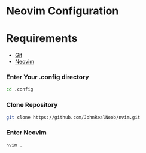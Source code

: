 # Neovim Configuration

# Requirements

- [Git](https://git-scm.com/)
- [Neovim](https://github.com/neovim/neovim)

### Enter Your .config directory

```sh
cd .config
```

### Clone Repository

```sh
git clone https://github.com/JohnRealNoob/nvim.git
```

### Enter Neovim

```sh
nvim .
```
